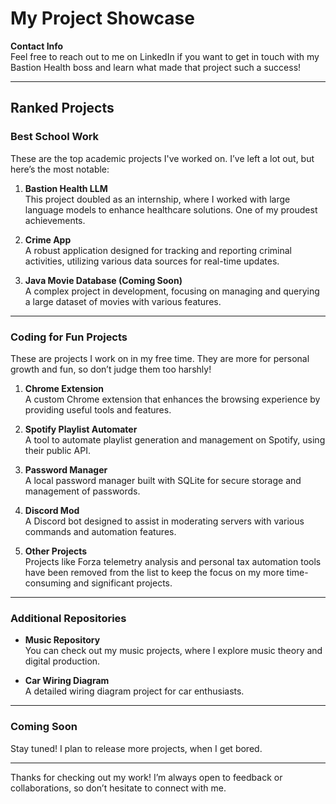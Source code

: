 # My Project Showcase

**Contact Info**  
Feel free to reach out to me on LinkedIn if you want to get in touch with my Bastion Health boss and learn what made that project such a success!

---

## Ranked Projects

### Best School Work
These are the top academic projects I've worked on. I’ve left a lot out, but here’s the most notable:

1. **Bastion Health LLM**  
   This project doubled as an internship, where I worked with large language models to enhance healthcare solutions. One of my proudest achievements. 
   
2. **Crime App**  
   A robust application designed for tracking and reporting criminal activities, utilizing various data sources for real-time updates.

3. **Java Movie Database (Coming Soon)**  
   A complex project in development, focusing on managing and querying a large dataset of movies with various features.

---

### Coding for Fun Projects
These are projects I work on in my free time. They are more for personal growth and fun, so don’t judge them too harshly!

1. **Chrome Extension**  
   A custom Chrome extension that enhances the browsing experience by providing useful tools and features.

2. **Spotify Playlist Automater**  
   A tool to automate playlist generation and management on Spotify, using their public API.

3. **Password Manager**  
   A local password manager built with SQLite for secure storage and management of passwords.

4. **Discord Mod**  
   A Discord bot designed to assist in moderating servers with various commands and automation features.

5. **Other Projects**  
   Projects like Forza telemetry analysis and personal tax automation tools have been removed from the list to keep the focus on my more time-consuming and significant projects.

---

### Additional Repositories
- **Music Repository**  
   You can check out my music projects, where I explore music theory and digital production.
   
- **Car Wiring Diagram**  
   A detailed wiring diagram project for car enthusiasts.

---

### Coming Soon
Stay tuned! I plan to release more projects, when I get bored.

---

Thanks for checking out my work! I’m always open to feedback or collaborations, so don’t hesitate to connect with me.